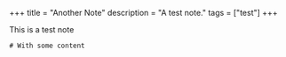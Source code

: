 +++
title = "Another Note"
description = "A test note."
tags = ["test"]
+++


This is a test note

```
# With some content
```